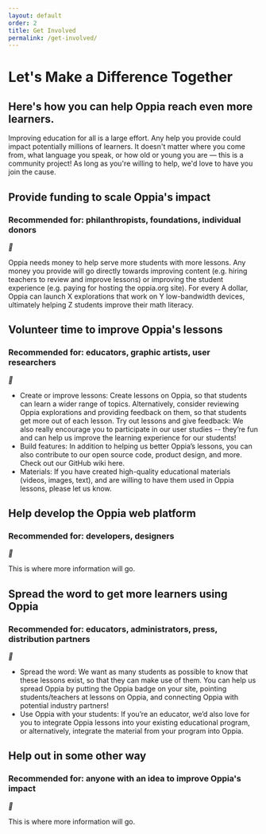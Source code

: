 ```yaml
---
layout: default
order: 2
title: Get Involved
permalink: /get-involved/
---
```


<h1>Let's Make a Difference Together</h1>
<h2>Here's how you can help Oppia reach even more learners.</h2>
<p>Improving education for all is a large effort. Any help you provide could impact potentially millions of learners. It doesn't matter where you come from, what language you speak, or how old or young you are — this is a community project! As long as you're willing to help, we'd love to have you join the cause.</p>

<div class="partner-container">
  <div class="accordion-row-container">
    <div class="accordion-row-header" onclick="toggleAccordion(this)">
      <div class="accordion-row-text">
        <h2>Provide funding to scale Oppia's impact</h2>
        <h3>Recommended for: philanthropists, foundations, individual donors</h3>
      </div>
      <i class="material-icons">&#xE5C6;</i>
    </div>
    <div class="accordion-row-body">
      <p>Oppia needs money to help serve more students with more lessons. Any money you provide will go directly towards improving content (e.g. hiring teachers to review and improve lessons) or improving the student experience (e.g. paying for hosting the oppia.org site). For every A dollar, Oppia can launch X explorations that work on Y low-bandwidth devices, ultimately helping Z students improve their math literacy.</p>
    </div>
  </div>
  <div class="accordion-row-container">
    <div class="accordion-row-header" onclick="toggleAccordion(this)">
      <div class="accordion-row-text">
        <h2>Volunteer time to improve Oppia's lessons</h2>
        <h3>Recommended for: educators, graphic artists, user researchers</h3>
      </div>
      <i class="material-icons">&#xE5C6;</i>
    </div>
    <div class="accordion-row-body">
      <ul>
        <li>Create or improve lessons: Create lessons on Oppia, so that students can learn a wider range of topics. Alternatively, consider reviewing Oppia explorations and providing feedback on them, so that students get more out of each lesson.
        Try out lessons and give feedback: We also really encourage you to participate in our user studies -- they’re fun and can help us improve the learning experience for our students!</li>
        <li>Build features: In addition to helping us better Oppia’s lessons, you can also contribute to our open source code, product design, and more. Check out our GitHub wiki here.</li>
        <li>Materials: If you have created high-quality educational materials (videos, images, text), and are willing to have them used in Oppia lessons, please let us know.</li>
      </ul>
    </div>
  </div>
  <div class="accordion-row-container">
    <div class="accordion-row-header" onclick="toggleAccordion(this)">
      <div class="accordion-row-text">
        <h2>Help develop the Oppia web platform</h2>
        <h3>Recommended for: developers, designers</h3>
      </div>
      <i class="material-icons">&#xE5C6;</i>
    </div>
    <div class="accordion-row-body">
      <p>This is where more information will go.</p>
    </div>
  </div>
  <div class="accordion-row-container">
    <div class="accordion-row-header" onclick="toggleAccordion(this)">
      <div class="accordion-row-text">
        <h2>Spread the word to get more learners using Oppia</h2>
        <h3>Recommended for: educators, administrators, press, distribution partners</h3>
      </div>
      <i class="material-icons">&#xE5C6;</i>
    </div>
    <div class="accordion-row-body">
      <ul>
        <li>Spread the word: We want as many students as possible to know that these lessons exist, so that they can make use of them. You can help us spread Oppia by putting the Oppia badge on your site, pointing students/teachers at lessons on Oppia, and connecting Oppia with potential industry partners!</li>
        <li>Use Oppia with your students: If you’re an educator, we’d also love for you to integrate Oppia lessons into your existing educational program, or alternatively, integrate the material from your program into Oppia.</li>
      </ul>
    </div>
  </div>
  <div class="accordion-row-container">
    <div class="accordion-row-header" onclick="toggleAccordion(this)">
      <div class="accordion-row-text">
        <h2>Help out in some other way</h2>
        <h3>Recommended for: anyone with an idea to improve Oppia's impact</h3>
      </div>
      <i class="material-icons">&#xE5C6;</i>
    </div>
    <div class="accordion-row-body">
      <p>This is where more information will go.</p>
    </div>
  </div>
</div>
